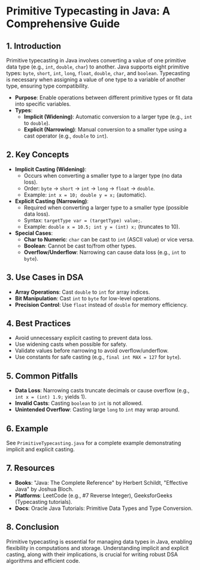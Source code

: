 # Primitive Typecasting in Java: A Comprehensive Guide

## 1. Introduction
Primitive typecasting in Java involves converting a value of one primitive data type (e.g., `int`, `double`, `char`) to another. Java supports eight primitive types: `byte`, `short`, `int`, `long`, `float`, `double`, `char`, and `boolean`. Typecasting is necessary when assigning a value of one type to a variable of another type, ensuring type compatibility.

- **Purpose**: Enable operations between different primitive types or fit data into specific variables.
- **Types**:
  - **Implicit (Widening)**: Automatic conversion to a larger type (e.g., `int` to `double`).
  - **Explicit (Narrowing)**: Manual conversion to a smaller type using a cast operator (e.g., `double` to `int`).

## 2. Key Concepts
- **Implicit Casting (Widening)**:
  - Occurs when converting a smaller type to a larger type (no data loss).
  - Order: `byte` → `short` → `int` → `long` → `float` → `double`.
  - Example: `int x = 10; double y = x;` (automatic).
- **Explicit Casting (Narrowing)**:
  - Required when converting a larger type to a smaller type (possible data loss).
  - Syntax: `targetType var = (targetType) value;`.
  - Example: `double x = 10.5; int y = (int) x;` (truncates to 10).
- **Special Cases**:
  - **Char to Numeric**: `char` can be cast to `int` (ASCII value) or vice versa.
  - **Boolean**: Cannot be cast to/from other types.
  - **Overflow/Underflow**: Narrowing can cause data loss (e.g., `int` to `byte`).

## 3. Use Cases in DSA
- **Array Operations**: Cast `double` to `int` for array indices.
- **Bit Manipulation**: Cast `int` to `byte` for low-level operations.
- **Precision Control**: Use `float` instead of `double` for memory efficiency.

## 4. Best Practices
- Avoid unnecessary explicit casting to prevent data loss.
- Use widening casts when possible for safety.
- Validate values before narrowing to avoid overflow/underflow.
- Use constants for safe casting (e.g., `final int MAX = 127` for `byte`).

## 5. Common Pitfalls
- **Data Loss**: Narrowing casts truncate decimals or cause overflow (e.g., `int x = (int) 1.9;` yields 1).
- **Invalid Casts**: Casting `boolean` to `int` is not allowed.
- **Unintended Overflow**: Casting large `long` to `int` may wrap around.

## 6. Example
See `PrimitiveTypecasting.java` for a complete example demonstrating implicit and explicit casting.

## 7. Resources
- **Books**: "Java: The Complete Reference" by Herbert Schildt, "Effective Java" by Joshua Bloch.
- **Platforms**: LeetCode (e.g., #7 Reverse Integer), GeeksforGeeks (Typecasting tutorials).
- **Docs**: Oracle Java Tutorials: Primitive Data Types and Type Conversion.

## 8. Conclusion
Primitive typecasting is essential for managing data types in Java, enabling flexibility in computations and storage. Understanding implicit and explicit casting, along with their implications, is crucial for writing robust DSA algorithms and efficient code.